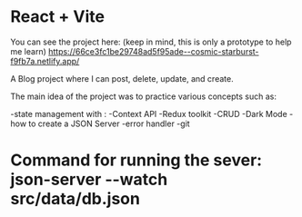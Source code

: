 # React + Vite

You can see the project here: (keep in mind, this is only a prototype to help me learn)
https://66ce3fc1be29748ad5f95ade--cosmic-starburst-f9fb7a.netlify.app/ 

A Blog project where I can post, delete, update, and create. 

The main idea of the project was to practice various concepts such as: 

-state management with : 
    -Context API
    -Redux toolkit
-CRUD
-Dark Mode
-how to create a JSON Server
-error handler
-git

# Command for running the sever: json-server --watch src/data/db.json

